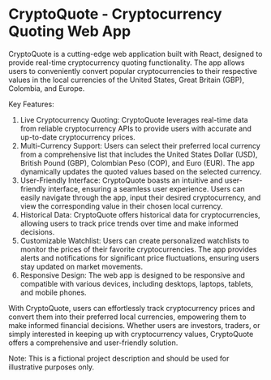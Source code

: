 # CryptoQuote - Cryptocurrency Quoting Web App

CryptoQuote is a cutting-edge web application built with React, designed to provide real-time cryptocurrency quoting functionality. The app allows users to conveniently convert popular cryptocurrencies to their respective values in the local currencies of the United States, Great Britain (GBP), Colombia, and Europe.

Key Features:
1. Live Cryptocurrency Quoting: CryptoQuote leverages real-time data from reliable cryptocurrency APIs to provide users with accurate and up-to-date cryptocurrency prices.
2. Multi-Currency Support: Users can select their preferred local currency from a comprehensive list that includes the United States Dollar (USD), British Pound (GBP), Colombian Peso (COP), and Euro (EUR). The app dynamically updates the quoted values based on the selected currency.
3. User-Friendly Interface: CryptoQuote boasts an intuitive and user-friendly interface, ensuring a seamless user experience. Users can easily navigate through the app, input their desired cryptocurrency, and view the corresponding value in their chosen local currency.
4. Historical Data: CryptoQuote offers historical data for cryptocurrencies, allowing users to track price trends over time and make informed decisions.
5. Customizable Watchlist: Users can create personalized watchlists to monitor the prices of their favorite cryptocurrencies. The app provides alerts and notifications for significant price fluctuations, ensuring users stay updated on market movements.
6. Responsive Design: The web app is designed to be responsive and compatible with various devices, including desktops, laptops, tablets, and mobile phones.

With CryptoQuote, users can effortlessly track cryptocurrency prices and convert them into their preferred local currencies, empowering them to make informed financial decisions. Whether users are investors, traders, or simply interested in keeping up with cryptocurrency values, CryptoQuote offers a comprehensive and user-friendly solution.

Note: This is a fictional project description and should be used for illustrative purposes only.